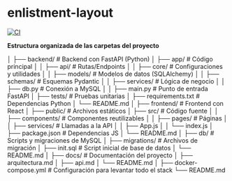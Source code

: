 # enlistment-layout

[![CI](https://github.com/eclipse7-9/enlistment-layout/actions/workflows/ci.yml/badge.svg)](https://github.com/eclipse7-9/enlistment-layout/actions/workflows/ci.yml)


**Estructura organizada de las carpetas del proyecto**

│
├── backend/                 # Backend con FastAPI (Python)
│   ├── app/                  # Código principal
│   │   ├── api/              # Rutas/Endpoints
│   │   ├── core/             # Configuraciones y utilidades
│   │   ├── models/           # Modelos de datos (SQLAlchemy)
│   │   ├── schemas/          # Esquemas Pydantic
│   │   ├── services/         # Lógica de negocio
│   │   ├── db.py             # Conexión a MySQL
│   │   ├── main.py           # Punto de entrada FastAPI
│   ├── tests/                # Pruebas unitarias
│   ├── requirements.txt      # Dependencias Python
│   └── README.md
│
├── frontend/                 # Frontend con React
│   ├── public/               # Archivos estáticos
│   ├── src/                  # Código fuente
│   │   ├── components/       # Componentes reutilizables
│   │   ├── pages/            # Páginas
│   │   ├── services/         # Llamadas a la API
│   │   ├── App.js
│   │   └── index.js
│   ├── package.json          # Dependencias JS
│   └── README.md
│
├── db/                       # Scripts y migraciones de MySQL
│   ├── migrations/           # Archivos de migración
│   ├── init.sql               # Script inicial de base de datos
│   └── README.md
│
├── docs/                     # Documentación del proyecto
│   ├── arquitectura.md
│   ├── api.md
│   └── README.md
│
├── docker-compose.yml        # Configuración para levantar todo el stack
└── README.md
